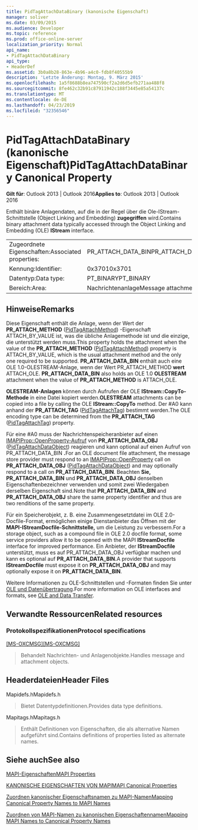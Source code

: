 ```yaml
---
title: PidTagAttachDataBinary (kanonische Eigenschaft)
manager: soliver
ms.date: 03/09/2015
ms.audience: Developer
ms.topic: reference
ms.prod: office-online-server
localization_priority: Normal
api_name:
- PidTagAttachDataBinary
api_type:
- HeaderDef
ms.assetid: 3b0a8b28-863e-4b96-a4c0-fdb8f40555b9
description: 'Letzte Änderung: Montag, 9. März 2015'
ms.openlocfilehash: 1a5f8688b8ea747590cf2a2d6d5efb271aa488f8
ms.sourcegitcommit: 8fe462c32b91c87911942c188f3445e85a54137c
ms.translationtype: MT
ms.contentlocale: de-DE
ms.lasthandoff: 04/23/2019
ms.locfileid: "32356546"
---
```

# <a name="pidtagattachdatabinary-canonical-property"></a><span data-ttu-id="825fd-103">PidTagAttachDataBinary (kanonische Eigenschaft)</span><span class="sxs-lookup"><span data-stu-id="825fd-103">PidTagAttachDataBinary Canonical Property</span></span>

  
  
<span data-ttu-id="825fd-104">**Gilt für**: Outlook 2013 | Outlook 2016</span><span class="sxs-lookup"><span data-stu-id="825fd-104">**Applies to**: Outlook 2013 | Outlook 2016</span></span> 
  
<span data-ttu-id="825fd-105">Enthält binäre Anlagendaten, auf die in der Regel über die Ole-IStream-Schnittstelle (Object Linking and Embedding) **zugegriffen** wird.</span><span class="sxs-lookup"><span data-stu-id="825fd-105">Contains binary attachment data typically accessed through the Object Linking and Embedding (OLE) **IStream** interface.</span></span> 
  
|||
|:-----|:-----|
|<span data-ttu-id="825fd-106">Zugeordnete Eigenschaften:</span><span class="sxs-lookup"><span data-stu-id="825fd-106">Associated properties:</span></span>  <br/> |<span data-ttu-id="825fd-107">PR_ATTACH_DATA_BIN</span><span class="sxs-lookup"><span data-stu-id="825fd-107">PR_ATTACH_DATA_BIN</span></span>  <br/> |
|<span data-ttu-id="825fd-108">Kennung:</span><span class="sxs-lookup"><span data-stu-id="825fd-108">Identifier:</span></span>  <br/> |<span data-ttu-id="825fd-109">0x3701</span><span class="sxs-lookup"><span data-stu-id="825fd-109">0x3701</span></span>  <br/> |
|<span data-ttu-id="825fd-110">Datentyp:</span><span class="sxs-lookup"><span data-stu-id="825fd-110">Data type:</span></span>  <br/> |<span data-ttu-id="825fd-111">PT_BINARY</span><span class="sxs-lookup"><span data-stu-id="825fd-111">PT_BINARY</span></span>  <br/> |
|<span data-ttu-id="825fd-112">Bereich:</span><span class="sxs-lookup"><span data-stu-id="825fd-112">Area:</span></span>  <br/> |<span data-ttu-id="825fd-113">Nachrichtenanlage</span><span class="sxs-lookup"><span data-stu-id="825fd-113">Message attachment</span></span>  <br/> |
   
## <a name="remarks"></a><span data-ttu-id="825fd-114">Hinweise</span><span class="sxs-lookup"><span data-stu-id="825fd-114">Remarks</span></span>

<span data-ttu-id="825fd-115">Diese Eigenschaft enthält die Anlage, wenn der Wert der **PR_ATTACH_METHOD** ([PidTagAttachMethod](pidtagattachmethod-canonical-property.md)) -Eigenschaft ATTACH_BY_VALUE ist, was die übliche Anlagemethode ist und die einzige, die unterstützt werden muss.</span><span class="sxs-lookup"><span data-stu-id="825fd-115">This property holds the attachment when the value of the **PR_ATTACH_METHOD** ([PidTagAttachMethod](pidtagattachmethod-canonical-property.md)) property is ATTACH_BY_VALUE, which is the usual attachment method and the only one required to be supported.</span></span> <span data-ttu-id="825fd-116">**PR_ATTACH_DATA_BIN** enthält auch eine OLE 1.0-OLESTREAM-Anlage, wenn der Wert PR_ATTACH_METHOD **wert** ATTACH_OLE. </span><span class="sxs-lookup"><span data-stu-id="825fd-116">**PR_ATTACH_DATA_BIN** also holds an OLE 1.0 **OLESTREAM** attachment when the value of **PR_ATTACH_METHOD** is ATTACH_OLE.</span></span> 
  
 <span data-ttu-id="825fd-117">**OLESTREAM-Anlagen** können durch Aufrufen der OLE **IStream::CopyTo-Methode** in eine Datei kopiert werden.</span><span class="sxs-lookup"><span data-stu-id="825fd-117">**OLESTREAM** attachments can be copied into a file by calling the OLE **IStream::CopyTo** method.</span></span> <span data-ttu-id="825fd-118">Der #A0 kann anhand der **PR_ATTACH_TAG** ([PidTagAttachTag](pidtagattachtag-canonical-property.md)) bestimmt werden.</span><span class="sxs-lookup"><span data-stu-id="825fd-118">The OLE encoding type can be determined from the **PR_ATTACH_TAG** ([PidTagAttachTag](pidtagattachtag-canonical-property.md)) property.</span></span> 
  
<span data-ttu-id="825fd-119">Für eine #A0 muss der Nachrichtenspeicheranbieter auf einen [IMAPIProp::OpenProperty-Aufruf](imapiprop-openproperty.md) von **PR_ATTACH_DATA_OBJ** ([PidTagAttachDataObject](pidtagattachdataobject-canonical-property.md)) reagieren und kann optional auf einen Aufruf von PR_ATTACH_DATA_BIN **.**</span><span class="sxs-lookup"><span data-stu-id="825fd-119">For an OLE document file attachment, the message store provider must respond to an [IMAPIProp::OpenProperty](imapiprop-openproperty.md) call on **PR_ATTACH_DATA_OBJ** ([PidTagAttachDataObject](pidtagattachdataobject-canonical-property.md)) and may optionally respond to a call on **PR_ATTACH_DATA_BIN**.</span></span> <span data-ttu-id="825fd-120">Beachten **Sie, PR_ATTACH_DATA_BIN** und **PR_ATTACH_DATA_OBJ** denselben Eigenschaftenbezeichner verwenden und somit zwei Wiedergaben derselben Eigenschaft sind.</span><span class="sxs-lookup"><span data-stu-id="825fd-120">Note that **PR_ATTACH_DATA_BIN** and **PR_ATTACH_DATA_OBJ** share the same property identifier and thus are two renditions of the same property.</span></span> 
  
<span data-ttu-id="825fd-121">Für ein Speicherobjekt, z. B. eine Zusammengesetztdatei im OLE 2.0-Docfile-Format, ermöglichen einige Dienstanbieter das Öffnen mit der **MAPI-IStreamDocfile-Schnittstelle,** um die Leistung zu verbessern.</span><span class="sxs-lookup"><span data-stu-id="825fd-121">For a storage object, such as a compound file in OLE 2.0 docfile format, some service providers allow it to be opened with the MAPI **IStreamDocfile** interface for improved performance.</span></span> <span data-ttu-id="825fd-122">Ein Anbieter, der **IStreamDocfile**  unterstützt, muss es auf PR_ATTACH_DATA_OBJ verfügbar machen und kann es optional auf **PR_ATTACH_DATA_BIN.**</span><span class="sxs-lookup"><span data-stu-id="825fd-122">A provider that supports **IStreamDocfile** must expose it on **PR_ATTACH_DATA_OBJ** and may optionally expose it on **PR_ATTACH_DATA_BIN**.</span></span> 
  
<span data-ttu-id="825fd-123">Weitere Informationen zu OLE-Schnittstellen und -Formaten finden Sie unter [OLE und Datenübertragung](https://msdn.microsoft.com/library/d4a57956-37ba-44ca-8efc-bf617ad5e77b.aspx).</span><span class="sxs-lookup"><span data-stu-id="825fd-123">For more information on OLE interfaces and formats, see [OLE and Data Transfer](https://msdn.microsoft.com/library/d4a57956-37ba-44ca-8efc-bf617ad5e77b.aspx).</span></span> 
  
## <a name="related-resources"></a><span data-ttu-id="825fd-124">Verwandte Ressourcen</span><span class="sxs-lookup"><span data-stu-id="825fd-124">Related resources</span></span>

### <a name="protocol-specifications"></a><span data-ttu-id="825fd-125">Protokollspezifikationen</span><span class="sxs-lookup"><span data-stu-id="825fd-125">Protocol specifications</span></span>

<span data-ttu-id="825fd-126">[[MS-OXCMSG]](https://msdn.microsoft.com/library/7fd7ec40-deec-4c06-9493-1bc06b349682%28Office.15%29.aspx)</span><span class="sxs-lookup"><span data-stu-id="825fd-126">[[MS-OXCMSG]](https://msdn.microsoft.com/library/7fd7ec40-deec-4c06-9493-1bc06b349682%28Office.15%29.aspx)</span></span>
  
> <span data-ttu-id="825fd-127">Behandelt Nachrichten- und Anlagenobjekte.</span><span class="sxs-lookup"><span data-stu-id="825fd-127">Handles message and attachment objects.</span></span>
    
## <a name="header-files"></a><span data-ttu-id="825fd-128">Headerdateien</span><span class="sxs-lookup"><span data-stu-id="825fd-128">Header Files</span></span>

<span data-ttu-id="825fd-129">Mapidefs.h</span><span class="sxs-lookup"><span data-stu-id="825fd-129">Mapidefs.h</span></span>
  
> <span data-ttu-id="825fd-130">Bietet Datentypdefinitionen.</span><span class="sxs-lookup"><span data-stu-id="825fd-130">Provides data type definitions.</span></span>
    
<span data-ttu-id="825fd-131">Mapitags.h</span><span class="sxs-lookup"><span data-stu-id="825fd-131">Mapitags.h</span></span>
  
> <span data-ttu-id="825fd-132">Enthält Definitionen von Eigenschaften, die als alternative Namen aufgeführt sind.</span><span class="sxs-lookup"><span data-stu-id="825fd-132">Contains definitions of properties listed as alternate names.</span></span>
    
## <a name="see-also"></a><span data-ttu-id="825fd-133">Siehe auch</span><span class="sxs-lookup"><span data-stu-id="825fd-133">See also</span></span>



[<span data-ttu-id="825fd-134">MAPI-Eigenschaften</span><span class="sxs-lookup"><span data-stu-id="825fd-134">MAPI Properties</span></span>](mapi-properties.md)
  
[<span data-ttu-id="825fd-135">KANONISCHE EIGENSCHAFTEN VON MAPI</span><span class="sxs-lookup"><span data-stu-id="825fd-135">MAPI Canonical Properties</span></span>](mapi-canonical-properties.md)
  
[<span data-ttu-id="825fd-136">Zuordnen kanonischer Eigenschaftsnamen zu MAPI-Namen</span><span class="sxs-lookup"><span data-stu-id="825fd-136">Mapping Canonical Property Names to MAPI Names</span></span>](mapping-canonical-property-names-to-mapi-names.md)
  
[<span data-ttu-id="825fd-137">Zuordnen von MAPI-Namen zu kanonischen Eigenschaftennamen</span><span class="sxs-lookup"><span data-stu-id="825fd-137">Mapping MAPI Names to Canonical Property Names</span></span>](mapping-mapi-names-to-canonical-property-names.md)


